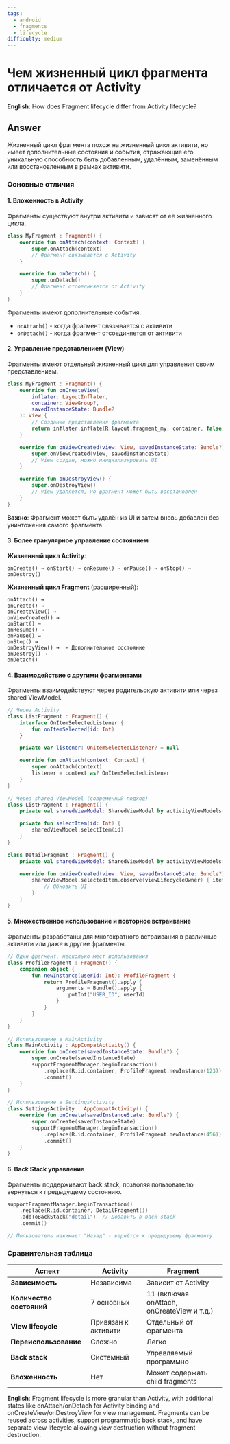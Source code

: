 ```yaml
---
tags:
  - android
  - fragments
  - lifecycle
difficulty: medium
---
```


# Чем жизненный цикл фрагмента отличается от Activity

**English**: How does Fragment lifecycle differ from Activity lifecycle?

## Answer

Жизненный цикл фрагмента похож на жизненный цикл активити, но имеет дополнительные состояния и события, отражающие его уникальную способность быть добавленным, удалённым, заменённым или восстановленным в рамках активити.

### Основные отличия

#### 1. Вложенность в Activity

Фрагменты существуют внутри активити и зависят от её жизненного цикла.

```kotlin
class MyFragment : Fragment() {
    override fun onAttach(context: Context) {
        super.onAttach(context)
        // Фрагмент связывается с Activity
    }

    override fun onDetach() {
        super.onDetach()
        // Фрагмент отсоединяется от Activity
    }
}
```

Фрагменты имеют дополнительные события:
- `onAttach()` - когда фрагмент связывается с активити
- `onDetach()` - когда фрагмент отсоединяется от активити

#### 2. Управление представлением (View)

Фрагменты имеют отдельный жизненный цикл для управления своим представлением.

```kotlin
class MyFragment : Fragment() {
    override fun onCreateView(
        inflater: LayoutInflater,
        container: ViewGroup?,
        savedInstanceState: Bundle?
    ): View {
        // Создание представления фрагмента
        return inflater.inflate(R.layout.fragment_my, container, false)
    }

    override fun onViewCreated(view: View, savedInstanceState: Bundle?) {
        super.onViewCreated(view, savedInstanceState)
        // View создан, можно инициализировать UI
    }

    override fun onDestroyView() {
        super.onDestroyView()
        // View удаляется, но фрагмент может быть восстановлен
    }
}
```

**Важно**: Фрагмент может быть удалён из UI и затем вновь добавлен без уничтожения самого фрагмента.

#### 3. Более гранулярное управление состоянием

**Жизненный цикл Activity**:

```
onCreate() → onStart() → onResume() → onPause() → onStop() → onDestroy()
```

**Жизненный цикл Fragment** (расширенный):

```
onAttach() →
onCreate() →
onCreateView() →
onViewCreated() →
onStart() →
onResume() →
onPause() →
onStop() →
onDestroyView() →  ← Дополнительное состояние
onDestroy() →
onDetach()
```

#### 4. Взаимодействие с другими фрагментами

Фрагменты взаимодействуют через родительскую активити или через shared ViewModel.

```kotlin
// Через Activity
class ListFragment : Fragment() {
    interface OnItemSelectedListener {
        fun onItemSelected(id: Int)
    }

    private var listener: OnItemSelectedListener? = null

    override fun onAttach(context: Context) {
        super.onAttach(context)
        listener = context as? OnItemSelectedListener
    }
}

// Через shared ViewModel (современный подход)
class ListFragment : Fragment() {
    private val sharedViewModel: SharedViewModel by activityViewModels()

    private fun selectItem(id: Int) {
        sharedViewModel.selectItem(id)
    }
}

class DetailFragment : Fragment() {
    private val sharedViewModel: SharedViewModel by activityViewModels()

    override fun onViewCreated(view: View, savedInstanceState: Bundle?) {
        sharedViewModel.selectedItem.observe(viewLifecycleOwner) { item ->
            // Обновить UI
        }
    }
}
```

#### 5. Множественное использование и повторное встраивание

Фрагменты разработаны для многократного встраивания в различные активити или даже в другие фрагменты.

```kotlin
// Один фрагмент, несколько мест использования
class ProfileFragment : Fragment() {
    companion object {
        fun newInstance(userId: Int): ProfileFragment {
            return ProfileFragment().apply {
                arguments = Bundle().apply {
                    putInt("USER_ID", userId)
                }
            }
        }
    }
}

// Использование в MainActivity
class MainActivity : AppCompatActivity() {
    override fun onCreate(savedInstanceState: Bundle?) {
        super.onCreate(savedInstanceState)
        supportFragmentManager.beginTransaction()
            .replace(R.id.container, ProfileFragment.newInstance(123))
            .commit()
    }
}

// Использование в SettingsActivity
class SettingsActivity : AppCompatActivity() {
    override fun onCreate(savedInstanceState: Bundle?) {
        super.onCreate(savedInstanceState)
        supportFragmentManager.beginTransaction()
            .replace(R.id.container, ProfileFragment.newInstance(456))
            .commit()
    }
}
```

#### 6. Back Stack управление

Фрагменты поддерживают back stack, позволяя пользователю вернуться к предыдущему состоянию.

```kotlin
supportFragmentManager.beginTransaction()
    .replace(R.id.container, DetailFragment())
    .addToBackStack("detail")  // Добавить в back stack
    .commit()

// Пользователь нажимает "Назад" - вернётся к предыдущему фрагменту
```

### Сравнительная таблица

| Аспект | Activity | Fragment |
|--------|----------|----------|
| **Зависимость** | Независима | Зависит от Activity |
| **Количество состояний** | 7 основных | 11 (включая onAttach, onCreateView и т.д.) |
| **View lifecycle** | Привязан к активити | Отдельный от фрагмента |
| **Переиспользование** | Сложно | Легко |
| **Back stack** | Системный | Управляемый программно |
| **Вложенность** | Нет | Может содержать child fragments |

**English**: Fragment lifecycle is more granular than Activity, with additional states like onAttach/onDetach for Activity binding and onCreateView/onDestroyView for view management. Fragments can be reused across activities, support programmatic back stack, and have separate view lifecycle allowing view destruction without fragment destruction.
